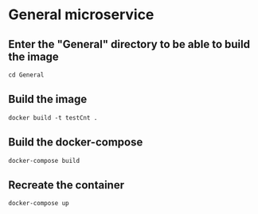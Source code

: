 # General microservice
## Enter the "General" directory to be able to build the image
```cd General```
## Build the image
```docker build -t testCnt .```
## Build the docker-compose
```docker-compose build```
## Recreate the container
```docker-compose up```
